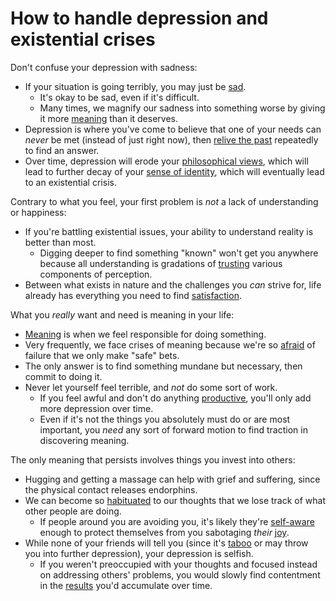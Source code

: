 
# How to handle depression and existential crises

Don't confuse your depression with sadness:

- If your situation is going terribly, you may just be [sad](mind-feelings-sadness.md).
  - It's okay to be sad, even if it's difficult.
  - Many times, we magnify our sadness into something worse by giving it more [meaning](meaning.md) than it deserves.
- Depression is where you've come to believe that one of your needs can *never* be met (instead of just right now), then [relive the past](hardship-ptsd.md) repeatedly to find an answer.
- Over time, depression will erode your [philosophical views](philosophy.md), which will lead to further decay of your [sense of identity](identity.md), which will eventually lead to an existential crisis.

Contrary to what you feel, your first problem is *not* a lack of understanding or happiness:

- If you're battling existential issues, your ability to understand reality is better than most.
  - Digging deeper to find something "known" won't get you anywhere because all understanding is gradations of [trusting](trust.md) various components of perception.
- Between what exists in nature and the challenges you *can* strive for, life already has everything you need to find [satisfaction](mind-feelings-happiness.md).

What you *really* want and need is meaning in your life:

- [Meaning](meaning.md) is when we feel responsible for doing something.
- Very frequently, we face crises of meaning because we're so [afraid](mind-feelings-fear.md) of failure that we only make "safe" bets.
- The only answer is to find something mundane but necessary, then commit to doing it.
- Never let yourself feel terrible, and *not* do some sort of work.
  - If you feel awful and don't do anything [productive](success-4_routine.md), you'll only add more depression over time.
  - Even if it's not the things you absolutely must do or are most important, you *need* any sort of forward motion to find traction in discovering meaning.

The only meaning that persists involves things you invest into others:

- Hugging and getting a massage can help with grief and suffering, since the physical contact releases endorphins.
- We can become so [habituated](habits.md) to our thoughts that we lose track of what other people are doing.
  - If people around you are avoiding you, it's likely they're [self-aware](awareness.md) enough to protect themselves from you sabotaging *their* [joy](mind-feelings-happiness.md).
- While none of your friends will tell you (since it's [taboo](morality-taboo.md) or may throw you into further depression), your depression is selfish.
  - If you weren't preoccupied with your thoughts and focused instead on addressing others' problems, you would slowly find contentment in the [results](mind-creativity-results.md) you'd accumulate over time.
